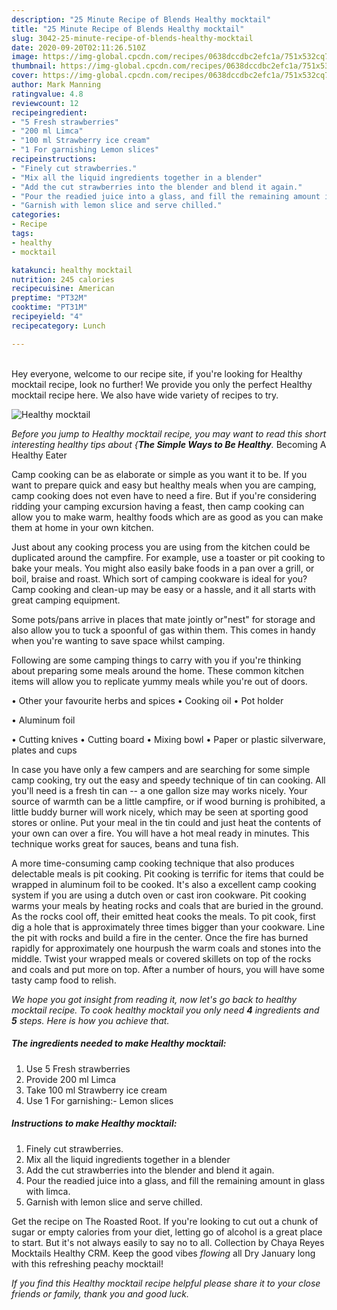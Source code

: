 ```yaml
---
description: "25 Minute Recipe of Blends Healthy mocktail"
title: "25 Minute Recipe of Blends Healthy mocktail"
slug: 3042-25-minute-recipe-of-blends-healthy-mocktail
date: 2020-09-20T02:11:26.510Z
image: https://img-global.cpcdn.com/recipes/0638dccdbc2efc1a/751x532cq70/healthy-mocktail-recipe-main-photo.jpg
thumbnail: https://img-global.cpcdn.com/recipes/0638dccdbc2efc1a/751x532cq70/healthy-mocktail-recipe-main-photo.jpg
cover: https://img-global.cpcdn.com/recipes/0638dccdbc2efc1a/751x532cq70/healthy-mocktail-recipe-main-photo.jpg
author: Mark Manning
ratingvalue: 4.8
reviewcount: 12
recipeingredient:
- "5 Fresh strawberries"
- "200 ml Limca"
- "100 ml Strawberry ice cream"
- "1 For garnishing Lemon slices"
recipeinstructions:
- "Finely cut strawberries."
- "Mix all the liquid ingredients together in a blender"
- "Add the cut strawberries into the blender and blend it again."
- "Pour the readied juice into a glass, and fill the remaining amount in glass with limca."
- "Garnish with lemon slice and serve chilled."
categories:
- Recipe
tags:
- healthy
- mocktail

katakunci: healthy mocktail 
nutrition: 245 calories
recipecuisine: American
preptime: "PT32M"
cooktime: "PT31M"
recipeyield: "4"
recipecategory: Lunch

---
```

<br>
Hey everyone, welcome to our recipe site, if you're looking for Healthy mocktail recipe, look no further! We provide you only the perfect Healthy mocktail recipe here. We also have wide variety of recipes to try.
<br>


![Healthy mocktail](https://img-global.cpcdn.com/recipes/0638dccdbc2efc1a/751x532cq70/healthy-mocktail-recipe-main-photo.jpg)

<i>Before you jump to Healthy mocktail recipe, you may want to read this short interesting healthy tips about {<strong>The Simple Ways to Be Healthy</strong>.</i>
Becoming A Healthy Eater

    
Camp cooking can be as elaborate or simple as you want it to be. If you want to prepare quick and easy but healthy meals when you are camping, camp cooking does not even have to need a fire. But if you're considering ridding your camping excursion having a feast, then camp cooking can allow you to make warm, healthy foods which are as good as you can make them at home in your own kitchen.

 Just about any cooking process you are using from the kitchen could be duplicated around the campfire. For example, use a toaster or pit cooking to bake your meals. You might also easily bake foods in a pan over a grill, or boil, braise and roast. Which sort of camping cookware is ideal for you? Camp cooking and clean-up may be easy or a hassle, and it all starts with great camping equipment.

Some pots/pans arrive in places that mate jointly or"nest" for storage and also allow you to tuck a spoonful of gas within them. This comes in handy when you're wanting to save space whilst camping.

Following are some camping things to carry with you if you're thinking about preparing some meals around the home. These common kitchen items will allow you to replicate yummy meals while you're out of doors.


• Other your favourite herbs and spices
• Cooking oil
• Pot holder

• Aluminum foil

• Cutting knives
• Cutting board
• Mixing bowl
• Paper or plastic silverware, plates and cups

In case you have only a few campers and are searching for some simple camp cooking, try out the easy and speedy technique of tin can cooking. All you'll need is a fresh tin can -- a one gallon size may works nicely. Your source of warmth can be a little campfire, or if wood burning is prohibited, a little buddy burner will work nicely, which may be seen at sporting good stores or online. Put your meal in the tin could and just heat the contents of your own can over a fire. You will have a hot meal ready in minutes.  This technique works great for sauces, beans and tuna fish.

A more time-consuming camp cooking technique that also produces delectable meals is pit cooking. Pit cooking is terrific for items that could be wrapped in aluminum foil to be cooked.  It's also a excellent camp cooking system if you are using a dutch oven or cast iron cookware. Pit cooking warms your meals by heating rocks and coals that are buried in the ground. As the rocks cool off, their emitted heat cooks the meals. To pit cook, first dig a hole that is approximately three times bigger than your cookware. Line the pit with rocks and build a fire in the center. Once the fire has burned rapidly for approximately one hourpush the warm coals and stones into the middle. Twist your wrapped meals or covered skillets on top of the rocks and coals and put more on top. After a number of hours, you will have some tasty camp food to relish.


<i>We hope you got insight from reading it, now let's go back to healthy mocktail recipe. To cook healthy mocktail you only need <strong>4</strong> ingredients and <strong>5</strong> steps. Here is how you achieve that.
</i>

##### The ingredients needed to make Healthy mocktail:

1. Use 5 Fresh strawberries
1. Provide 200 ml Limca
1. Take 100 ml Strawberry ice cream
1. Use 1 For garnishing:- Lemon slices


##### Instructions to make Healthy mocktail:

1. Finely cut strawberries.
1. Mix all the liquid ingredients together in a blender
1. Add the cut strawberries into the blender and blend it again.
1. Pour the readied juice into a glass, and fill the remaining amount in glass with limca.
1. Garnish with lemon slice and serve chilled.


Get the recipe on The Roasted Root. If you&#39;re looking to cut out a chunk of sugar or empty calories from your diet, letting go of alcohol is a great place to start. But it&#39;s not always easily to say no to all. Collection by Chaya Reyes Mocktails Healthy CRM. Keep the good vibes *flowing* all Dry January long with this refreshing peachy mocktail! 

<i>If you find this Healthy mocktail recipe helpful please share it to your close friends or family, thank you and good luck.</i>
